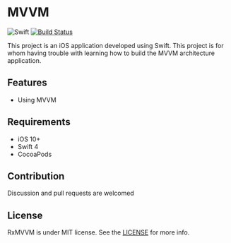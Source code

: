 MVVM
======

![Swift](https://img.shields.io/badge/Swift-4.0-orange.svg)
[![Build Status](https://travis-ci.org/jadernunes/MVVM.svg?branch=master)](https://travis-ci.org/jadernunes/MVVM)

This project is an iOS application developed using Swift. This project is for whom having trouble with learning how to build the MVVM architecture application.

Features
--------

* Using MVVM


Requirements
------------

* iOS 10+
* Swift 4
* CocoaPods 


Contribution
------------

Discussion and pull requests are welcomed


License
-------

RxMVVM is under MIT license. See the [LICENSE](LICENSE) for more info.
